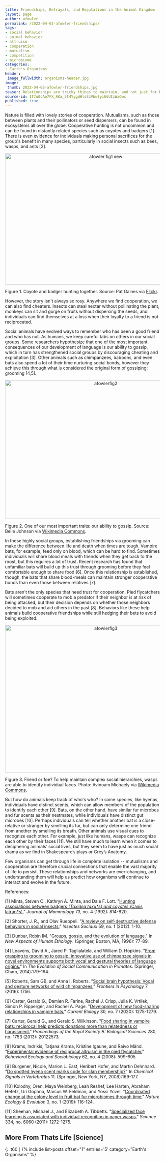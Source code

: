 ```yaml
---
title: Friendships, Betrayals, and Reputations in the Animal Kingdom
layout: page
author: afowler
permalink: /2022-04-03-afowler-friendships/
tags:
- social behavior
- animal behavior
- altruism
- cooperation
- mutualism
- competition
- microbiome
categories:
- Earth's Organisms
header:
 image_fullwidth: organisms-header.jpg
image:
 thumb: 2022-04-03-afowler-friendships.jpg
teaser: Relationships are tricky things to maintain, and not just for humans. Many animals have complex social networks, both within their species and with others. Read to learn about these fascinating relationships and the many clever ways animals have evolved to build trust. 
source-id: 1T7u0cAo7FX_RKa_5t4YygdHlsS3VbwlyiE6UIzWxQwc
published: true
---
```


Nature is filled with lovely stories of cooperation. Mutualisms, such as those between plants and their pollinators or seed dispersers, can be found in ecosystems all over the globe. Cooperative hunting is not uncommon and can be found in distantly related species such as coyotes and badgers [1]. There is even evidence for individuals making personal sacrifices for the group's benefit in many species, particularly in social insects such as bees, wasps, and ants [2].

 

<center><a data-flickr-embed="true" href="https://www.flickr.com/photos/139839751@N06/51798440484/in/dateposted-public/" title="afowler fig1 new"><img src="https://live.staticflickr.com/65535/51798440484_fa1c5f6183_z.jpg" width="640" height="427" alt="afowler fig1 new"></a><script async src="//embedr.flickr.com/assets/client-code.js" charset="utf-8"></script></center>

Figure 1. Coyote and badger hunting together. Source: Pat Gaines via [Flickr](https://www.flickr.com/photos/patgaines/4573979660/in/photostream).

 

However, the story isn't always so rosy. Anywhere we find cooperation, we can also find cheaters. Insects can steal nectar without pollinating the plant, monkeys can sit and gorge on fruits without dispersing the seeds, and individuals can find themselves at a loss when their loyalty to a friend is not reciprocated.    

 

Social animals have evolved ways to remember who has been a good friend and who has not. As humans, we keep careful tabs on others in our social groups. Some researchers hypothesize that one of the most important consequences of our development of language is our ability to gossip, which in turn has strengthened social groups by discouraging cheating and exploitation [3]. Other animals such as chimpanzees, baboons, and even bats also spend a lot of their time nurturing social bonds, however they achieve this through what is considered the original form of gossiping: grooming [4,5].

<center><a data-flickr-embed="true" href="https://www.flickr.com/photos/139839751@N06/51739407862/in/dateposted-public/" title="afowlerfig2"><img src="https://live.staticflickr.com/65535/51739407862_33ac0888be_z.jpg" width="640" height="452" alt="afowlerfig2"></a><script async src="//embedr.flickr.com/assets/client-code.js" charset="utf-8"></script></center>

Figure 2. One of our most important traits: our ability to gossip. Source: Belle Johnson via [Wikimedia Commons](https://commons.wikimedia.org/wiki/File:The_Gossips.jpg).

 

In these highly social groups, establishing friendships via grooming can make the difference between life and death when times are tough. Vampire bats, for example, feed only on blood, which can be hard to find. Sometimes individuals will share blood meals with friends when they get back to the roost, but this requires a lot of trust. Recent research has found that unfamiliar bats will build up this trust through grooming before they feel comfortable enough to share food [6]. Once this relationship is established, though, the bats that share blood-meals can maintain stronger cooperative bonds than even those between relatives [7].

 

Bats aren't the only species that need trust for cooperation. Pied flycatchers will sometimes cooperate to mob a predator if their neighbor is at risk of being attacked, but their decision depends on whether those neighbors decided to mob and aid others in the past [8]. Behaviors like these help animals build cooperative friendships while still hedging their bets to avoid being exploited.

<center><a data-flickr-embed="true" href="https://www.flickr.com/photos/139839751@N06/51740229131/in/dateposted-public/" title="afowlerfig3"><img src="https://live.staticflickr.com/65535/51740229131_855641a738_z.jpg" width="640" height="480" alt="afowlerfig3"></a><script async src="//embedr.flickr.com/assets/client-code.js" charset="utf-8"></script></center>

Figure 3. Friend or foe? To help maintain complex social hierarchies, wasps are able to identify individual faces. Photo: Avinoam Michaely via [Wikimedia Commons](https://commons.wikimedia.org/wiki/File:Oriental_Wasp_-_Face_2.jpg).

 

But how do animals keep track of who's who? In some species, like hyenas, individuals have distinct scents, which can allow members of the population to identify each other [9]. Bats, on the other hand, have similar fur microbes and fur scents as their nestmates, while individuals have distinct gut microbes [10]. Perhaps individuals can tell whether another bat is a close-relative or stranger by smelling its fur, but can only determine one friend from another by smelling its breath. Other animals use visual cues to recognize each other. For example, just like humans, wasps can recognize each other by their faces [11]. We still have much to learn when it comes to deciphering animals’ social lives, but they seem to have just as much social drama as we find in Shakespeare’s plays or Grey’s Anatomy.

Few organisms can get through life in complete isolation -- mutualisms and cooperation are therefore crucial connections that enable the vast majority of life to persist. These relationships and networks are ever-changing, and understanding them will help us predict how organisms will continue to interact and evolve in the future. 

 

References:

[1] Minta, Steven C., Kathryn A. Minta, and Dale F. Lott. "[Hunting associations between badgers (](https://academic.oup.com/jmammal/article-abstract/73/4/814/907355)*[Taxidea taxu*s](https://academic.oup.com/jmammal/article-abstract/73/4/814/907355)[) and coyotes (](https://academic.oup.com/jmammal/article-abstract/73/4/814/907355)*[Canis latran*s](https://academic.oup.com/jmammal/article-abstract/73/4/814/907355)[).](https://academic.oup.com/jmammal/article-abstract/73/4/814/907355)" *Journal of Mammalogy* 73, no. 4 (1992): 814-820.

[2] Shorter, J. R., and Olav Rueppell. "[A review on self-destructive defense behaviors in social insects.](https://link.springer.com/content/pdf/10.1007/s00040-011-0210-x.pdf)" *Insectes Sociaux* 59, no. 1 (2012): 1-10.

[3] Dunbar, Robin IM. "[Groups, gossip, and the evolution of language.](https://link.springer.com/chapter/10.1007/978-0-585-34289-4_5)" In *New Aspects of Human Ethology*. (Springer, Boston, MA, 1996): 77-89. 

[4] Leavens, David A., Jared P. Taglialatela, and William D. Hopkins. "[From grasping to grooming to gossip: innovative use of chimpanzee signals in novel environments supports both vocal and gestural theories of language origins.](https://link.springer.com/chapter/10.1007/978-3-319-02669-5_10)" In *The Evolution of Social Communication in Primates*. (Springer, Cham, 2014):179-194.

[5] Roberts, Sam GB, and Anna I. Roberts. "[Social brain hypothesis: Vocal and gesture networks of wild chimpanzees.](https://www.frontiersin.org/articles/10.3389/fpsyg.2016.01756/full)" *Frontiers in Psychology* 7 (2016): 1756.

[6] Carter, Gerald G., Damien R. Farine, Rachel J. Crisp, Julia K. Vrtilek, Simon P. Ripperger, and Rachel A. Page. "[Development of new food-sharing relationships in vampire bats.](https://www.sciencedirect.com/science/article/pii/S0960982220300993)" *Current Biology* 30, no. 7 (2020): 1275-1279. 

[7] Carter, Gerald G., and Gerald S. Wilkinson. "[Food sharing in vampire bats: reciprocal help predicts donations more than relatedness or harassment.](https://royalsocietypublishing.org/doi/full/10.1098/rspb.2012.2573)" *Proceedings of the Royal Society B: Biological Sciences* 280, no. 1753 (2013): 20122573.[ ](https://royalsocietypublishing.org/doi/full/10.1098/rspb.2012.2573)

[8] Krams, Indrikis, Tatjana Krama, Kristine Igaune, and Raivo Mänd. "[Experimental evidence of reciprocal altruism in the pied flycatcher.](https://link.springer.com/article/10.1007/s00265-007-0484-1)" *Behavioral Ecology and Sociobiology* 62, no. 4 (2008): 599-605.[ ](https://link.springer.com/article/10.1007/s00265-007-0484-1)

[9] Burgener, Nicole, Marion L. East, Heribert Hofer, and Martin Dehnhard. "[Do spotted hyena scent marks code for clan membership?](https://link.springer.com/chapter/10.1007/978-0-387-73945-8_16)" In *Chemical Signals in Vertebrates* 11. (Springer, New York, NY, 2008):169-177.

[10] Kolodny, Oren, Maya Weinberg, Leah Reshef, Lee Harten, Abraham Hefetz, Uri Gophna, Marcus W. Feldman, and Yossi Yovel. "[Coordinated change at the colony level in fruit bat fur microbiomes through time.](https://www.nature.com/articles/s41559-018-0731-z)" *Nature Ecology & Evolution* 3, no. 1 (2019): 116-124.

[11] Sheehan, Michael J., and Elizabeth A. Tibbetts. "[Specialized face learning is associated with individual recognition in paper wasps.](https://www.science.org/doi/abs/10.1126/science.1211334)" *Science* 334, no. 6060 (2011): 1272-1275.

## More From Thats Life [Science]
{: .t60 }
{% include list-posts offset="1" entries='5' category="Earth's Organisms" %}
